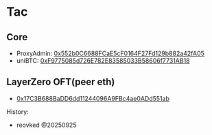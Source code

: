 # Tac

## Core

- ProxyAdmin: [0x552b0C6688FCaE5cF0164F27Fd129b882a42fA05](https://explorer.tac.build/address/0x552b0C6688FCaE5cF0164F27Fd129b882a42fA05)
- uniBTC: [0xF9775085d726E782E83585033B58606f7731AB18](https://explorer.tac.build/address/0xF9775085d726E782E83585033B58606f7731AB18)

## LayerZero OFT(peer eth)

- [0x17C3B688BaDD6dd11244096A9FBc4ae0ADd551ab](https://explorer.tac.build/address/0x17C3B688BaDD6dd11244096A9FBc4ae0ADd551ab)

History:
- reovked @20250925
